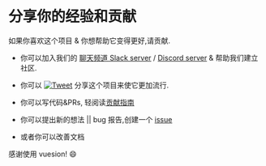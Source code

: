 # 分享你的经验和贡献

如果你喜欢这个项目 & 你想帮助它变得更好,请贡献.

- 你可以加入我们的 [聊天频道 Slack server](https://slack-vuesion.herokuapp.com/) / [Discord server](https://discord.gg/59x5cg2) & 帮助我们建立社区.

- 你可以 [![Tweet](https://img.shields.io/twitter/url/http/shields.io.svg?style=flat)](https://twitter.com/intent/tweet?text=Vuesion%20an%20enterprise%20ready%20boilerplate%20for%20isomorphic,%20progressive%20web%20apps%20with%20Vue.JS&url=https://github.com/vuesion/vuesion&via=vuesion1&hashtags=vuesion,VueJS,SEO,Enterprise)
  分享这个项目来使它更加流行.

- 你可以写代码&PRs, 轻阅读[贡献指南](https://github.com/vuesion/vuesion/blob/master/.github/CONTRIBUTING.md)

- 你可以提出新的想法 || bug 报告,创建一个 [issue](https://github.com/vuesion/vuesion/issues/new)

- 或者你可以改善文档

感谢使用 vuesion! :smile:
